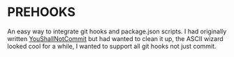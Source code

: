 # PREHOOKS
An easy way to integrate git hooks and package.json scripts.
I  had originally written [YouShallNotCommit](https://github.com/gangleri/YouShallNotCommit)
but had wanted to clean it up, the ASCII wizard looked cool for a while, I wanted
to support all git hooks not just commit. 
